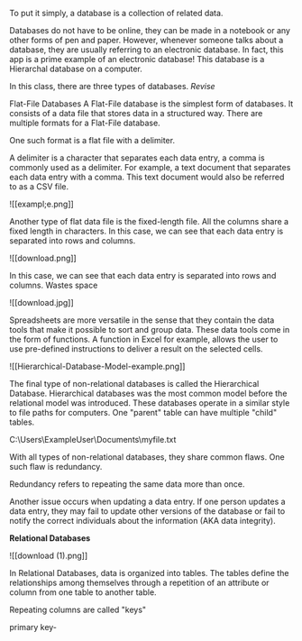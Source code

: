 To put it simply, a database is a collection of related data. 

Databases do not have to be online, they can be made in a notebook or any other forms of pen and paper. However, whenever someone talks about a database, they are usually referring to an electronic database. In fact, this app is a prime example of an electronic database! This database is a Hierarchal database on a computer. 

In this class, there are three types of databases. *Revise*

Flat-File Databases
A Flat-File database is the simplest form of databases. It consists of a data file that stores data in a structured way. There are multiple formats for a Flat-File database. 

One such format is a flat file with a delimiter. 

A delimiter is a character that separates each data entry, a comma is commonly used as a delimiter. For example, a text document that separates each data entry with a comma. This text document would also be referred to as a CSV file. 

![[exampl;e.png]]

Another type of flat data file is the fixed-length file. All the columns share a fixed length in characters. In this case, we can see that each data entry is separated into rows and columns. 

![[download.png]]

In this case, we can see that each data entry is separated into rows and columns. Wastes space 

![[download.jpg]]

Spreadsheets are more versatile in the sense that they contain the data tools that make it possible to sort and group data. These data tools come in the form of functions. A function in Excel for example, allows the user to use pre-defined instructions to deliver a result on the selected cells. 
  
![[Hierarchical-Database-Model-example.png]]

The final type of non-relational databases is called the Hierarchical Database. Hierarchical databases was the most common model before the relational model was introduced. These databases operate in a similar style to file paths for computers. One "parent" table can have multiple "child" tables. 

C:\\Users\\ExampleUser\\Documents\\myfile.txt

With all types of non-relational databases, they share common flaws. One such flaw is redundancy. 

Redundancy refers to repeating the same data more than once. 

Another issue occurs when updating a data entry. If one person updates a data entry, they may fail to update other versions of the database or fail to notify the correct individuals about the information (AKA data integrity).

**Relational Databases**


![[download (1).png]]

In Relational Databases, data is organized into tables. The tables define the relationships among themselves through a repetition of an attribute or column from one table to another table. 

Repeating columns are called "keys"

primary key- 

